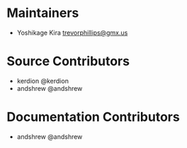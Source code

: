 # Maintainers

- Yoshikage Kira <trevorphillips@gmx.us>

# Source Contributors

- kerdion @kerdion
- andshrew @andshrew

# Documentation Contributors
- andshrew @andshrew
